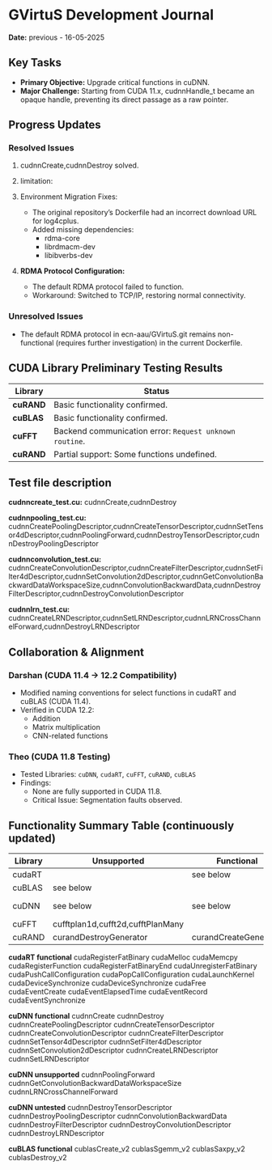 # GVirtuS Development Journal  

**Date:** previous - 16-05-2025  

## **Key Tasks**  
- **Primary Objective:** Upgrade critical functions in cuDNN.  
- **Major Challenge:** Starting from CUDA 11.x, cudnnHandle_t became an opaque handle, preventing its direct passage as a raw pointer.  

## **Progress Updates**  

### **Resolved Issues**  
1. cudnnCreate,cudnnDestroy solved.
2. limitation:
3. Environment Migration Fixes:
   - The original repository’s Dockerfile had an incorrect download URL for log4cplus.  
   - Added missing dependencies:  
     - rdma-core
     - librdmacm-dev 
     - libibverbs-dev

4. **RDMA Protocol Configuration:**  
   - The default RDMA protocol failed to function.  
   - Workaround: Switched to TCP/IP, restoring normal connectivity.  

### **Unresolved Issues**  
- The default RDMA protocol in ecn-aau/GVirtuS.git remains non-functional (requires further investigation) in the current Dockerfile.  

## **CUDA Library Preliminary Testing Results**  

| **Library**  | **Status**                                                                 |
|--------------|---------------------------------------------------------------------------|
| **cuRAND**   | Basic functionality confirmed.                                            |
| **cuBLAS**   | Basic functionality confirmed.                                            |
| **cuFFT**    | Backend communication error: `Request unknown routine`.               |
| **cuRAND**   | Partial support: Some functions undefined.                            |

## **Test file description**
**cudnncreate_test.cu:** cudnnCreate,cudnnDestroy

**cudnnpooling_test.cu:** cudnnCreatePoolingDescriptor,cudnnCreateTensorDescriptor,cudnnSetTensor4dDescriptor,cudnnPoolingForward,cudnnDestroyTensorDescriptor,cudnnDestroyPoolingDescriptor

**cudnnconvolution_test.cu:** cudnnCreateConvolutionDescriptor,cudnnCreateFilterDescriptor,cudnnSetFilter4dDescriptor,cudnnSetConvolution2dDescriptor,cudnnGetConvolutionBackwardDataWorkspaceSize,cudnnConvolutionBackwardData,cudnnDestroyFilterDescriptor,cudnnDestroyConvolutionDescriptor

**cudnnlrn_test.cu:** cudnnCreateLRNDescriptor,cudnnSetLRNDescriptor,cudnnLRNCrossChannelForward,cudnnDestroyLRNDescriptor

## **Collaboration & Alignment**  

### Darshan (CUDA 11.4 → 12.2 Compatibility)
- Modified naming conventions for select functions in cudaRT and cuBLAS (CUDA 11.4).  
- Verified in CUDA 12.2:  
  - Addition  
  - Matrix multiplication  
  - CNN-related functions  

### Theo (CUDA 11.8 Testing) 
- Tested Libraries: `cuDNN`, `cudaRT`, `cuFFT`, `cuRAND`, `cuBLAS`  
- Findings: 
  - None are fully supported in CUDA 11.8.  
  - Critical Issue: Segmentation faults observed.  

## **Functionality Summary Table**  (continuously updated)

| **Library** | **Unsupported** | **Functional** | **Untested** |  
|-------------|----------------|----------------|--------------|  
| cudaRT      |                |see below|              |
| cuBLAS      |see below|             |              |  
| cuDNN       |see below|see below|see below|  
| cuFFT       |cufftplan1d,cufft2d,cufftPlanMany |                |              |  
| cuRAND      |curandDestroyGenerator|curandCreateGenerator|              |  

**cudaRT functional**
cudaRegisterFatBinary
cudaMelloc
cudaMemcpy
cudaRegisterFunction
cudaRegisterFatBinaryEnd
cudaUnregisterFatBinary
cudaPushCallConfiguration
cudaPopCallConfiguration
cudaLaunchKernel
cudaDeviceSynchronize
cudaDeviceSynchronize
cudaFree
cudaEventCreate
cudaEventElapsedTime
cudaEventRecord
cudaEventSynchronize

**cuDNN functional**
cudnnCreate
cudnnDestroy
cudnnCreatePoolingDescriptor
cudnnCreateTensorDescriptor
cudnnCreateConvolutionDescriptor
cudnnCreateFilterDescriptor
cudnnSetTensor4dDescriptor
cudnnSetFilter4dDescriptor
cudnnSetConvolution2dDescriptor
cudnnCreateLRNDescriptor
cudnnSetLRNDescriptor

**cuDNN unsupported**
cudnnPoolingForward
cudnnGetConvolutionBackwardDataWorkspaceSize
cudnnLRNCrossChannelForward

**cuDNN untested**
cudnnDestroyTensorDescriptor
cudnnDestroyPoolingDescriptor
cudnnConvolutionBackwardData
cudnnDestroyFilterDescriptor
cudnnDestroyConvolutionDescriptor
cudnnDestroyLRNDescriptor

**cuBLAS functional**
cublasCreate_v2
cublasSgemm_v2
cublasSaxpy_v2
cublasDestroy_v2
